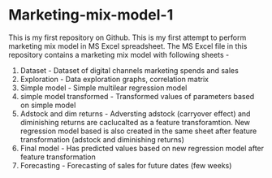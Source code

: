 # Marketing-mix-model-1
This is my first repository on Github. This is my first attempt to perform marketing mix model in MS Excel spreadsheet.
The MS Excel file in this repository contains a marketing mix model with following sheets -
  1) Dataset - Dataset of digital channels marketing spends and sales 
  2) Exploration - Data exploration graphs, correlation matrix
  3) Simple model - Simple multilear regression model
  4) simple model transformed - Transformed values of parameters based on simple model
  5) Adstock and dim returns - Adversting adstock (carryover effect) and diminishing returns are caclucalted as a feature transforamtion. New regression model based is also created in the same sheet after feature transformation (adstock and diminishing returns)
  6) Final model - Has predicted values based on new regression model after feature transformation
  7) Forecasting - Forecasting of sales for future dates (few weeks)
